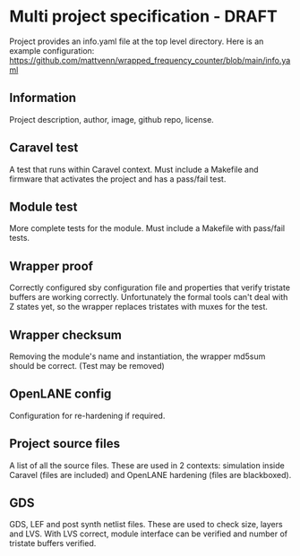 # Multi project specification - DRAFT

Project provides an info.yaml file at the top level directory.
Here is an example configuration: https://github.com/mattvenn/wrapped_frequency_counter/blob/main/info.yaml

## Information

Project description, author, image, github repo, license.

## Caravel test

A test that runs within Caravel context. Must include a Makefile and firmware that activates the project and has a pass/fail test.

## Module test

More complete tests for the module. Must include a Makefile with pass/fail tests.

## Wrapper proof

Correctly configured sby configuration file and properties that verify tristate buffers are working correctly.
Unfortunately the formal tools can't deal with Z states yet, so the wrapper replaces tristates with muxes for the test.

## Wrapper checksum

Removing the module's name and instantiation, the wrapper md5sum should be correct. (Test may be removed)

## OpenLANE config

Configuration for re-hardening if required.

## Project source files

A list of all the source files. These are used in 2 contexts: simulation inside Caravel (files are included) and OpenLANE hardening (files are blackboxed).

## GDS

GDS, LEF and post synth netlist files. These are used to check size, layers and LVS. With LVS correct, module interface can be verified and number of tristate buffers verified.
